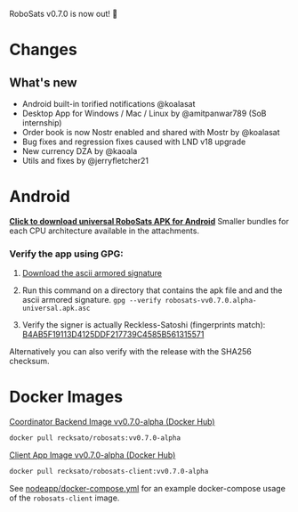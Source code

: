 RoboSats v0.7.0 is now out! :rocket:

# Changes
## What's new
- Android built-in torified notifications @koalasat
- Desktop App for Windows / Mac / Linux by @amitpanwar789 (SoB internship)
- Order book is now Nostr enabled and shared with Mostr by @koalasat
- Bug fixes and regression fixes caused with LND v18 upgrade
- New currency DZA by @kaoala
- Utils and fixes by @jerryfletcher21

# Android

**[Click to download universal RoboSats APK for Android](https://github.com/RoboSats/robosats/releases/download/vv0.7.0-alpha/robosats-vv0.7.0.alpha-universal.apk)**
Smaller bundles for each CPU architecture available in the attachments.

### Verify the app using GPG:

1. [Download the ascii armored signature](https://github.com/Reckless-Satoshi/robosats/releases/download/vv0.7.0-alpha/robosats-vv0.7.0.alpha-universal.apk.asc)

2. Run this command on a directory that contains the apk file and and the ascii armored signature.
`gpg --verify robosats-vv0.7.0.alpha-universal.apk.asc`

3. Verify the signer is actually Reckless-Satoshi (fingerprints match): [B4AB5F19113D4125DDF217739C4585B561315571](https://keys.openpgp.org/vks/v1/by-fingerprint/B4AB5F19113D4125DDF217739C4585B561315571)

Alternatively you can also verify with the release with the SHA256 checksum.

# Docker Images

[Coordinator Backend Image vv0.7.0-alpha (Docker Hub)](https://hub.docker.com/r/recksato/robosats/tags?page=1&name=vv0.7.0-alpha)


```bash
docker pull recksato/robosats:vv0.7.0-alpha
```

[Client App Image vv0.7.0-alpha (Docker Hub)](https://hub.docker.com/r/recksato/robosats-client/tags?page=1&name=vv0.7.0-alpha)

```bash
docker pull recksato/robosats-client:vv0.7.0-alpha
```

See [nodeapp/docker-compose.yml](https://github.com/Reckless-Satoshi/robosats/blob/2cd9d748706a8dcc0f03006b483acc6000e0572a/nodeapp/docker-compose.yml) for an example docker-compose usage of the `robosats-client` image.

